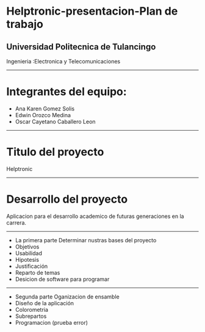 # Helptronic-presentacion-Plan de trabajo 
## Universidad Politecnica de Tulancingo 
Ingenieria :Electronica y Telecomunicaciones 
********************************************************
# Integrantes del equipo:
 * Ana Karen Gomez Solis 
 * Edwin Orozco Medina 
 * Oscar Cayetano Caballero Leon 
*******************************************************
# Titulo del proyecto
Helptronic
********************************************************
# Desarrollo del proyecto
Aplicacion para el desarrollo academico de futuras generaciones en la carrera. 
***********************************************************
* La primera parte 
Determinar nustras bases del proyecto
 * Objetivos
 * Usabilidad 
 * Hipotesis
 * Justificación
 * Reparto de temas 
 * Desicion de software para programar 
 ****************************************************************
 * Segunda parte 
 Oganizacion de ensamble 
 * Diseño de la aplicación 
 * Colorometria 
 * Subrepartos
 * Programacion (prueba error)
